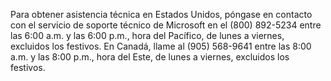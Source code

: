 Para obtener asistencia técnica en Estados Unidos, póngase en contacto con el servicio de soporte técnico de Microsoft en el (800) 892-5234 entre las 6:00 a.m. y las 6:00 p.m., hora del Pacífico, de lunes a viernes, excluidos los festivos. En Canadá, llame al (905) 568-9641 entre las 8:00 a.m. y las 8:00 p.m., hora del Este, de lunes a viernes, excluidos los festivos.

<!--HONumber=Jun16_HO4-->



